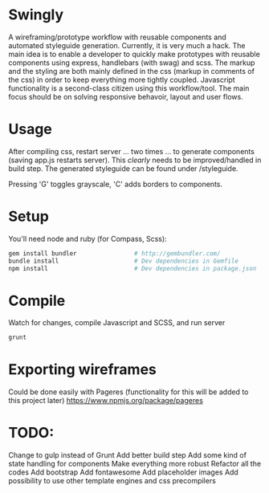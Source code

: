 # Swingly
A wireframing/prototype workflow with reusable components and automated styleguide generation. Currently, it is very much a hack. The main idea is to enable a developer to quickly make prototypes with reusable components using express, handlebars (with swag) and scss. The markup and the styling are both mainly defined in the css (markup in comments of the css) in order to keep everything more tightly coupled. Javascript functionality is a second-class citizen using this workflow/tool. The main focus should be on solving responsive behavoir, layout and user flows.

# Usage
After compiling css, restart server ... two times ... to generate components (saving app.js restarts server). This _clearly_ needs to be improved/handled in build step. The generated styleguide can be found under /styleguide.

Pressing 'G' toggles grayscale, 'C' adds borders to components.

# Setup
You'll need node and ruby (for Compass, Scss):
     
```sh
gem install bundler                # http://gembundler.com/
bundle install                     # Dev dependencies in Gemfile
npm install                        # Dev dependencies in package.json
```  

# Compile
Watch for changes, compile Javascript and SCSS, and run server
  
```sh
grunt
```

# Exporting wireframes
Could be done easily with Pageres (functionality for this will be added to this project later)
https://www.npmjs.org/package/pageres

# TODO:
Change to gulp instead of Grunt
Add better build step
Add some kind of state handling for components
Make everything more robust
Refactor all the codes
Add bootstrap 
Add fontawesome
Add placeholder images
Add possibility to use other template engines and css precompilers

